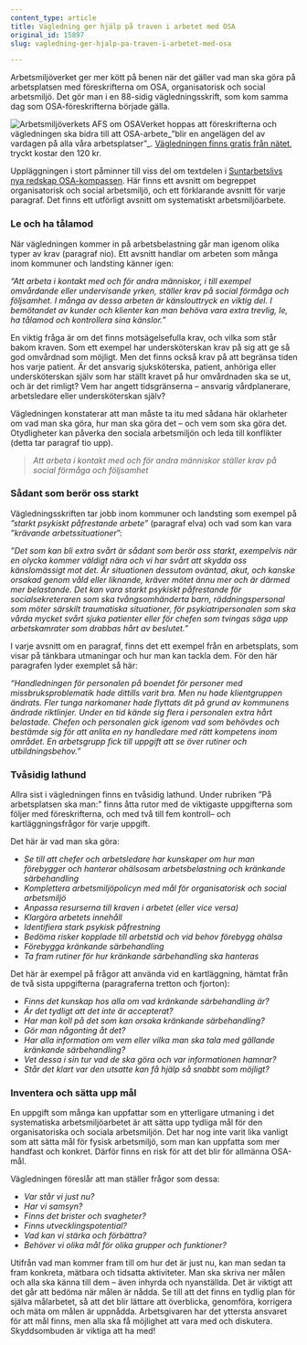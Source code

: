 ```yaml
---
content_type: article
title: Vägledning ger hjälp på traven i arbetet med OSA
original_id: 15897
slug: vagledning-ger-hjalp-pa-traven-i-arbetet-med-osa

---
```


Arbetsmiljöverket ger mer kött på benen när det gäller vad man ska göra på arbetsplatsen med föreskrifterna om OSA, organisatorisk och social arbetsmiljö. Det gör man i en 88-sidig vägledningsskrift, som kom samma dag som OSA-föreskrifterna började gälla.

![Arbetsmiljöverkets AFS om OSA](https://www.suntarbetsliv.se/wp-content/uploads/2016/04/framsidajpg-1.jpg "Arbetsmiljöverkets AFS om OSA")Verket hoppas att föreskrifterna och vägledningen ska bidra till att OSA-arbete_”blir en angelägen del av vardagen på alla våra arbetsplatser”_. [Vägledningen finns gratis från nätet](https://www.av.se/arbetsmiljoarbete-och-inspektioner/publikationer/bocker/vagledning-organisatorisk-social-arbetsmiljo-h457/), tryckt kostar den 120 kr.

Uppläggningen i stort påminner till viss del om textdelen i [Suntarbetslivs nya redskap OSA-kompassen](https://www.suntarbetsliv.se/verktyg/osa-kompassen "Suntarbetslivs nya redskap OSA-kompassen"). Här finns ett avsnitt om begreppet organisatorisk och social arbetsmiljö, och ett förklarande avsnitt för varje paragraf. Det finns ett utförligt avsnitt om systematiskt arbetsmiljöarbete.

### Le och ha tålamod

När vägledningen kommer in på arbetsbelastning går man igenom olika typer av krav (paragraf nio). Ett avsnitt handlar om arbeten som många inom kommuner och landsting känner igen:

_“Att arbeta i kontakt med och för andra människor, i till exempel omvårdande eller undervisande yrken, ställer krav på social förmåga och följsamhet. I många av dessa arbeten är känslouttryck en viktig del. I bemötandet av kunder och klienter kan man behöva vara extra trevlig, le, ha tålamod och kontrollera sina känslor.”_

En viktig fråga är om det finns motsägelsefulla krav, och vilka som står bakom kraven. Som ett exempel har undersköterskan krav på sig att ge så god omvårdnad som möjligt. Men det finns också krav på att begränsa tiden hos varje patient. Är det ansvarig sjuksköterska, patient, anhöriga eller undersköterskan själv som har ställt kravet på hur omvårdnaden ska se ut, och är det rimligt? Vem har angett tidsgränserna – ansvarig vårdplanerare, arbetsledare eller undersköterskan själv?

Vägledningen konstaterar att man måste ta itu med sådana här oklarheter om vad man ska göra, hur man ska göra det – och vem som ska göra det. Otydligheter kan påverka den sociala arbetsmiljön och leda till konflikter (detta tar paragraf tio upp).

> __Att arbeta i kontakt med och för andra människor_ ställer krav på social förmåga och följsamhet_

### Sådant som berör oss starkt

Vägledningsskriften tar jobb inom kommuner och landsting som exempel på _”starkt psykiskt påfrestande arbete”_ (paragraf elva) och vad som kan vara _”krävande arbetssituationer_”:

_”Det som kan bli extra svårt är sådant som berör oss starkt, exempelvis när en olycka kommer väldigt nära och vi har svårt att skydda oss känslomässigt mot det. Är situationen dessutom oväntad, akut, och kanske orsakad genom våld eller liknande, kräver mötet ännu mer och är därmed mer belastande. Det kan vara starkt psykiskt påfrestande för socialsekreteraren som ska tvångsomhänderta barn, räddningspersonal som möter särskilt traumatiska situationer, för psykiatripersonalen som ska vårda mycket svårt sjuka patienter eller för chefen som tvingas säga upp arbetskamrater som drabbas hårt av beslutet.”_

I varje avsnitt om en paragraf, finns det ett exempel från en arbetsplats, som visar på tänkbara utmaningar och hur man kan tackla dem. För den här paragrafen lyder exemplet så här:

_“Handledningen för personalen på boendet för personer med missbruksproblematik hade dittills varit bra. Men nu hade klientgruppen ändrats. Fler tunga narkomaner hade flyttats dit på grund av kommunens ändrade riktlinjer. Under en tid kände sig flera i personalen extra hårt belastade. Chefen och personalen gick igenom vad som behövdes och bestämde sig för att anlita en ny handledare med rätt kompetens inom området. En arbetsgrupp fick till uppgift att se över rutiner och utbildningsbehov.”_

### Tvåsidig lathund

Allra sist i vägledningen finns en tvåsidig lathund. Under rubriken ”På arbetsplatsen ska man:” finns åtta rutor med de viktigaste uppgifterna som följer med föreskrifterna, och med två till fem kontroll– och kartläggningsfrågor för varje uppgift.

Det här är vad man ska göra:

*   _Se till att chefer och arbetsledare har kunskaper om hur man förebygger och hanterar ohälsosam arbetsbelastning och kränkande särbehandling_
*   _Komplettera arbetsmiljöpolicyn med mål för organisatorisk och social arbetsmiljö_
*   _Anpassa resurserna till kraven i arbetet (eller vice versa)_
*   _Klargöra arbetets innehåll_
*   _Identifiera stark psykisk påfrestning_
*   _Bedöma risker kopplade till arbetstid och vid behov förebygg ohälsa_
*   _Förebygga kränkande särbehandling_
*   _Ta fram rutiner för hur kränkande särbehandling ska hanteras_

Det här är exempel på frågor att använda vid en kartläggning, hämtat från de två sista uppgifterna (paragraferna tretton och fjorton):

*   _Finns det kunskap hos alla om vad kränkande särbehandling är?_
*   _Är det tydligt att det inte är accepterat?_
*   _Har man koll på det som kan orsaka kränkande särbehandling?_
*   _Gör man någonting åt det?_
*   _Har alla information om vem eller vilka man ska tala med gällande kränkande särbehandling?_
*   _Vet dessa i sin tur vad de ska göra och var informationen hamnar?_
*   _Står det klart var den utsatte kan få hjälp så snabbt som möjligt?_

### Inventera och sätta upp mål

En uppgift som många kan uppfattar som en ytterligare utmaning i det systematiska arbetsmiljöarbetet är att sätta upp tydliga mål för den organisatoriska och sociala arbetsmiljön. Det har nog inte varit lika vanligt som att sätta mål för fysisk arbetsmiljö, som man kan uppfatta som mer handfast och konkret. Därför finns en risk för att det blir för allmänna OSA-mål.

Vägledningen föreslår att man ställer frågor som dessa:

*   _Var står vi just nu?_
*   _Har vi samsyn?_
*   _Finns det brister och svagheter?_
*   _Finns utvecklingspotential?_
*   _Vad kan vi stärka och förbättra?_
*   _Behöver vi olika mål för olika grupper och funktioner?_

Utifrån vad man kommer fram till om hur det är just nu, kan man sedan ta fram konkreta, mätbara och tidsatta aktiviteter. Man ska skriva ner målen och alla ska känna till dem – även inhyrda och nyanställda. Det är viktigt att det går att bedöma när målen är nådda. Se till att det finns en tydlig plan för själva målarbetet, så att det blir lättare att överblicka, genomföra, korrigera och mäta om målen är uppnådda. Arbetsgivaren har det yttersta ansvaret för att mål finns, men alla ska få möjlighet att vara med och diskutera. Skyddsombuden är viktiga att ha med!

